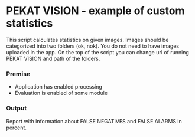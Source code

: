 # PEKAT VISION - example of custom statistics
This script calculates statistics on given images. 
Images should be categorized into two folders (ok, nok). 
You do not need to have images uploaded in the app.
On the top of the script you can change url of running PEKAT VISION and path of the folders. 

### Premise
* Application has enabled processing
* Evaluation is enabled of some module

### Output
Report with information about FALSE NEGATIVES and FALSE ALARMS in percent.
